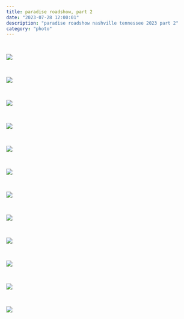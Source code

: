 ```yaml
---
title: paradise roadshow, part 2
date: "2023-07-28 12:00:01"
description: "paradise roadshow nashville tennessee 2023 part 2"
category: "photo"
---
```


&nbsp;

![ ](https://sosphotoblog.s3.us-east-2.amazonaws.com/blog/2023/2023-07-28/part2/paradiseroadshow01.jpg)

&nbsp;

![ ](https://sosphotoblog.s3.us-east-2.amazonaws.com/blog/2023/2023-07-28/part2/paradiseroadshow02.jpg)

&nbsp;

![ ](https://sosphotoblog.s3.us-east-2.amazonaws.com/blog/2023/2023-07-28/part2/paradiseroadshow03.jpg)

&nbsp;

![ ](https://sosphotoblog.s3.us-east-2.amazonaws.com/blog/2023/2023-07-28/part2/paradiseroadshow04.jpg)

&nbsp;

![ ](https://sosphotoblog.s3.us-east-2.amazonaws.com/blog/2023/2023-07-28/part2/paradiseroadshow05.jpg)

&nbsp;

![ ](https://sosphotoblog.s3.us-east-2.amazonaws.com/blog/2023/2023-07-28/part2/paradiseroadshow06.jpg)

&nbsp;

![ ](https://sosphotoblog.s3.us-east-2.amazonaws.com/blog/2023/2023-07-28/part2/paradiseroadshow07.jpg)

&nbsp;

![ ](https://sosphotoblog.s3.us-east-2.amazonaws.com/blog/2023/2023-07-28/part2/paradiseroadshow09.jpg)

&nbsp;

![ ](https://sosphotoblog.s3.us-east-2.amazonaws.com/blog/2023/2023-07-28/part2/paradiseroadshow10.jpg)

&nbsp;

![ ](https://sosphotoblog.s3.us-east-2.amazonaws.com/blog/2023/2023-07-28/part2/paradiseroadshow11.jpg)

&nbsp;

![ ](https://sosphotoblog.s3.us-east-2.amazonaws.com/blog/2023/2023-07-28/part2/paradiseroadshow12.jpg)

&nbsp;

![ ](https://sosphotoblog.s3.us-east-2.amazonaws.com/blog/2023/2023-07-28/part2/paradiseroadshow13.jpg)
